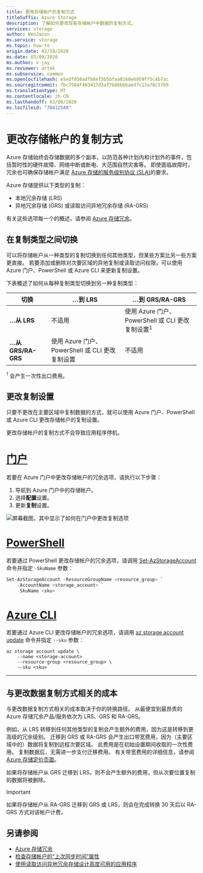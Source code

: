 ```yaml
---
title: 更改存储帐户的复制方式
titleSuffix: Azure Storage
description: 了解如何更改现有存储帐户中数据的复制方式。
services: storage
author: WenJason
ms.service: storage
ms.topic: how-to
origin.date: 02/10/2020
ms.date: 03/09/2020
ms.author: v-jay
ms.reviewer: artek
ms.subservice: common
ms.openlocfilehash: e5edf050adfb8ef5b5bfaa8160e6959ff5c4b7ac
ms.sourcegitcommit: fbc7584f403417d3af7bd6bbbaed7c13a78c57b9
ms.translationtype: HT
ms.contentlocale: zh-CN
ms.lasthandoff: 03/06/2020
ms.locfileid: "78412548"
---
```

# <a name="change-how-a-storage-account-is-replicated"></a>更改存储帐户的复制方式

Azure 存储始终会存储数据的多个副本，以防范各种计划内和计划外的事件，包括暂时性的硬件故障、网络中断或断电、大范围自然灾害等。 即使面临故障时，冗余也可确保存储帐户满足 [Azure 存储的服务级别协议 (SLA)](https://www.azure.cn/support/sla/storage/index.html)的要求。

Azure 存储提供以下类型的复制：

- 本地冗余存储 (LRS)
- 异地冗余存储 (GRS) 或读取访问异地冗余存储 (RA-GRS)

有关这些选项每一个的概述，请参阅 [Azure 存储冗余](storage-redundancy.md)。

## <a name="switch-between-types-of-replication"></a>在复制类型之间切换

可以将存储帐户从一种类型的复制切换到任何其他类型，但某些方案比另一些方案更直接。 若要添加或删除对次要区域的异地复制或读取访问权限，可以使用 Azure 门户、PowerShell 或 Azure CLI 来更新复制设置。

下表概述了如何从每种复制类型切换到另一种复制类型：

| 切换 | …到 LRS | …到 GRS/RA-GRS |
|--------------------|----------------------------------------------------|---------------------------------------------------------------------|
| <b>…从 LRS</b> | 不适用 | 使用 Azure 门户、PowerShell 或 CLI 更改复制设置<sup>1</sup> |
| <b>…从 GRS/RA-GRS</b> | 使用 Azure 门户、PowerShell 或 CLI 更改复制设置 | 不适用 |

<sup>1</sup> 会产生一次性出口费用。

## <a name="change-the-replication-setting"></a>更改复制设置

只要不更改在主要区域中复制数据的方式，就可以使用 Azure 门户、PowerShell 或 Azure CLI 更改存储帐户的复制设置。

更改存储帐户的复制方式不会导致应用程序停机。

# <a name="portal"></a>[门户](#tab/portal)

若要在 Azure 门户中更改存储帐户的冗余选项，请执行以下步骤：

1. 导航到 Azure 门户中的存储帐户。
1. 选择**配置**设置。
1. 更新**复制**设置。

![屏幕截图，其中显示了如何在门户中更改复制选项](media/redundancy-migration/change-replication-option.png)

# <a name="powershell"></a>[PowerShell](#tab/powershell)

若要通过 PowerShell 更改存储帐户的冗余选项，请调用 [Set-AzStorageAccount](https://docs.microsoft.com/powershell/module/az.storage/set-azstorageaccount) 命令并指定 `-SkuName` 参数：

```powershell
Set-AzStorageAccount -ResourceGroupName <resource_group> `
    -AccountName <storage_account> `
    -SkuName <sku>
```

# <a name="azure-cli"></a>[Azure CLI](#tab/azure-cli)

若要通过 Azure CLI 更改存储帐户的冗余选项，请调用 [az storage account update](/cli/storage/account#az-storage-account-update) 命令并指定 `--sku` 参数：

```azurecli
az storage account update \
    --name <storage-account>
    --resource-group <resource_group> \
    --sku <sku>
```

---

## <a name="costs-associated-with-changing-how-data-is-replicated"></a>与更改数据复制方式相关的成本

与更改数据复制方式相关的成本取决于你的转换路径。 从最便宜到最昂贵的 Azure 存储冗余产品/服务依次为 LRS、GRS 和 RA-GRS。

例如，从 LRS 转移到任何其他类型的复制会产生额外的费用，因为这是转移到更高级的冗余级别。  迁移到 GRS 或 RA-GRS 会产生出口带宽费用，因为（主要区域中的）数据将复制到远程次要区域。  此费用是在初始设置期间收取的一次性费用。 复制数据后，无需进一步支付迁移费用。 有关带宽费用的详细信息，请参阅 [Azure 存储定价页面](https://azure.cn/pricing/details/storage/blobs/)。

如果将存储帐户从 GRS 迁移到 LRS，则不会产生额外的费用，但从次要位置复制的数据将被删除。

> [!IMPORTANT]
> 如果将存储帐户从 RA-GRS 迁移到 GRS 或 LRS，则会在完成转换 30 天后以 RA-GRS 方式对该帐户计费。

## <a name="see-also"></a>另请参阅

- [Azure 存储冗余](storage-redundancy.md)
- [检查存储帐户的“上次同步时间”属性](last-sync-time-get.md)
- [使用读取访问异地冗余存储设计高度可用的应用程序](storage-designing-ha-apps-with-ragrs.md)
